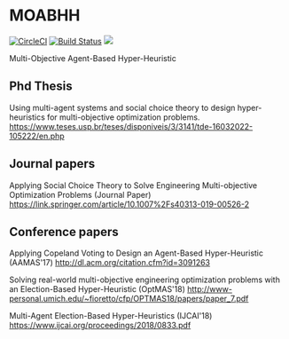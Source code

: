 # MOABHH
[![CircleCI](https://circleci.com/gh/vinixnan/MOABHH.svg?style=svg)](https://circleci.com/gh/vinixnan/MOABHH)
[![Build Status](https://travis-ci.com/vinixnan/MOABHH.svg?branch=master)](https://travis-ci.com/vinixnan/MOABHH)
[![](https://jitpack.io/v/vinixnan/MOABHH.svg)](https://jitpack.io/#vinixnan/MOABHH)


Multi-Objective Agent-Based Hyper-Heuristic
## Phd Thesis
Using multi-agent systems and social choice theory to design hyper-heuristics for multi-objective optimization problems.
https://www.teses.usp.br/teses/disponiveis/3/3141/tde-16032022-105222/en.php

## Journal papers
Applying Social Choice Theory to Solve Engineering Multi-objective Optimization Problems (Journal Paper)
https://link.springer.com/article/10.1007%2Fs40313-019-00526-2

## Conference papers
Applying Copeland Voting to Design an Agent-Based Hyper-Heuristic (AAMAS'17)
http://dl.acm.org/citation.cfm?id=3091263

Solving real-world multi-objective engineering optimization problems with an Election-Based Hyper-Heuristic (OptMAS'18)
http://www-personal.umich.edu/~fioretto/cfp/OPTMAS18/papers/paper_7.pdf

Multi-Agent Election-Based Hyper-Heuristics (IJCAI'18)
https://www.ijcai.org/proceedings/2018/0833.pdf


